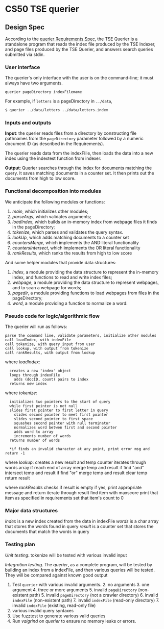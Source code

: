 # CS50 TSE querier
## Design Spec

According to the [querier Requirements Spec](REQUIREMENTS.md), the TSE Querier is a standalone program that reads the index file produced by the TSE Indexer, and page files produced by the TSE Querier, and answers search queries submitted via stdin.


### User interface

The querier's only interface with the user is on the command-line; it must always have two arguments.

```
querier pageDirectory indexFilename
```

For example, if `letters` is a pageDirectory in `../data`,

``` bash
$ querier ../data/letters ../data/letters.index
```

### Inputs and outputs

**Input**: the querier reads files from a directory by constructing file pathnames from the `pageDirectory` parameter followed by a numeric document ID (as described in the Requirements).

The querier reads data from the indexFIile, then loads the data into a new index using the indextest function from indexer.

**Output**: Querier searches through the index for documents matching the query. It saves matching documents in a counter set. It then prints out the documents from high to low score.

### Functional decomposition into modules

We anticipate the following modules or functions:

 1. *main*, which initializes other modules;
 2. *parseArgs*, which validates arguments;
 3. *loadIndex*, which builds an in-memory index from webpage files it finds in the pageDirectory;
 4. *tokenize*, which parses and validates the query syntax.
 5. *lookUp*, which adds matching documents to a counter set
 6. *countersMerge*, which implements the AND literal functionality
 7. *countersIntersect*, which implements the OR literal functionality
 8. *rankResults*, which ranks the results from high to low score


And some helper modules that provide data structures:

 1. *index*, a module providing the data structure to represent the in-memory index, and functions to read and write index files;
 1. *webpage*, a module providing the data structure to represent webpages, and to scan a webpage for words;
 2. *pagedir*, a module providing functions to load webpages from files in the pageDirectory;
 4. *word*, a module providing a function to normalize a word.

### Pseudo code for logic/algorithmic flow

The querier will run as follows:

    parse the command line, validate parameters, initialize other modules
    call loadIndex, with indexFile
    call tokenize, with query input from user 
    call lookup, with output from tokenize
    call rankResults, with output from lookup

where *loadIndex:*

      creates a new 'index' object
      loops through indexFile
        adds (docID, count) pairs to index
      returns new index

where *tokenize:*

      initializes two pointers to the start of query
      while first pointer is not null
      slides first pointer to first letter in query
        slides second pointer to meet first pointer
        slides second pointer to first space
        squashes second pointer with null terminator 
        normalizes word betwen first and second pointer
        adds word to array
        increments number of words
      returns number of words

      *if finds an invalid character at any point, print error msg and return -1

where *lookup*:
      creates a new result and temp counter
      iterates through words array
      if reach end of array
        merge temp and result
      if find "and"
        intersect temp and result
      if find "or"
        merge temp and result
        clear temp
      return result

where *rankResults*
      checks if result is empty
        if yes, print appropriate message and return
      iterate through result
        find item with maxscore
        print that item as specified in requirements 
        set that item's count to 0

### Major data structures

*index* is a new index created from the data in indexFile
*words* is a char array that stores the words found in query
*result* is a counter set that stores the documents that match the words in query

### Testing plan

*Unit testing*. tokenize will be tested with various invalid input

*Integration testing*.  The *querier*, as a complete program, will be tested by building an index from a indexFile, and then various queries will be tested. They will be compared against known good output 

1. Test `querier` with various invalid arguments.
	2. no arguments
	3. one argument
	4. three or more arguments
	5. invalid `pageDirectory` (non-existent path)
	5. invalid `pageDirectory` (not a crawler directory)
	6. invalid `indexFile` (non-existent path)
	7. invalid `indexFile` (read-only directory)
	7. invalid `indexFile` (existing, read-only file)
  8. various invalid query syntaxes 
2. Use fuzztest to generate various valid queries 
3. Run *valgrind* on *querier* to ensure no memory leaks or errors.